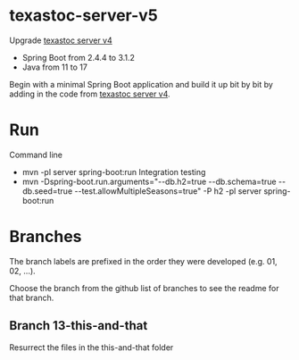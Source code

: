 # texastoc-server-v5

Upgrade [texastoc server v4](https://github.com/gpratte/texastoc-v4-integration-testing)

* Spring Boot from 2.4.4 to 3.1.2
* Java from 11 to 17

Begin with a minimal Spring Boot application and build it up bit by bit
by adding in the code
from [texastoc server v4](https://github.com/gpratte/texastoc-v4-integration-testing).

# Run

Command line

* mvn -pl server spring-boot:run
  Integration testing
* mvn -Dspring-boot.run.arguments="--db.h2=true --db.schema=true --db.seed=true
  --test.allowMultipleSeasons=true" -P h2 -pl server spring-boot:run

# Branches

The branch labels are prefixed in the order they were developed (e.g. 01, 02, ...).

Choose the branch from the github list of branches to see the readme for that branch.

## Branch 13-this-and-that

Resurrect the files in the this-and-that folder
